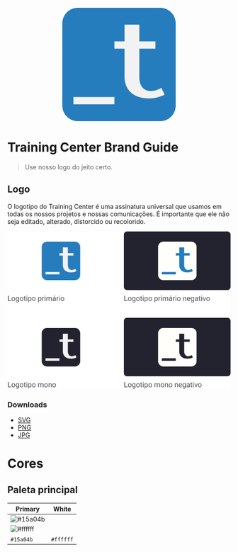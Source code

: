 <p align="center">
  <img src="./assets/jpg/logo-training-center-blue-256.jpg" alt="Training Center">
</p>

# Training Center Brand Guide

> Use nosso logo do jeito certo.

## Logo

O logotipo do Training Center é uma assinatura universal que usamos em todas os nossos projetos e nossas comunicações. É importante que ele não seja editado, alterado, distorcido ou recolorido.

![Logo Training Center](./logo-training-center-aplicacao.jpg)

### Downloads
- [SVG](./assets/svg)
- [PNG](./assets/png)
- [JPG](./assets/jpg)

# Cores

## Paleta principal

| Primary | White |
| ------- | ------- |
| ![#15a04b](https://placehold.it/90x50/15a04b/000000?text=+) |
| ![#ffffff](https://placehold.it/90x50/ffffff/000000?text=+) |
| `#15a04b` |  `#ffffff` |
